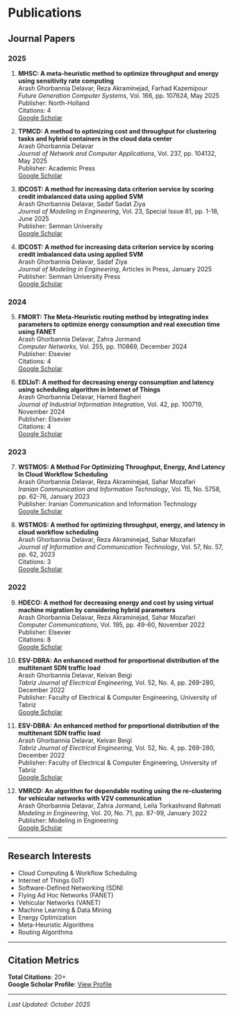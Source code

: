 # Publications

## Journal Papers

### 2025

1. **MHSC: A meta-heuristic method to optimize throughput and energy using sensitivity rate computing**  
   Arash Ghorbannia Delavar, Reza Akraminejad, Farhad Kazemipour  
   *Future Generation Computer Systems*, Vol. 166, pp. 107624, May 2025  
   Publisher: North-Holland  
   Citations: 4  
   [Google Scholar](https://scholar.google.com/citations?view_op=view_citation&hl=en&user=FbvFpVsAAAAJ&sortby=pubdate&citation_for_view=FbvFpVsAAAAJ:...)

2. **TPMCD: A method to optimizing cost and throughput for clustering tasks and hybrid containers in the cloud data center**  
   Arash Ghorbannia Delavar  
   *Journal of Network and Computer Applications*, Vol. 237, pp. 104132, May 2025  
   Publisher: Academic Press  
   [Google Scholar](https://scholar.google.com/citations?view_op=view_citation&hl=en&user=FbvFpVsAAAAJ&sortby=pubdate&citation_for_view=FbvFpVsAAAAJ:DyXnQzXoVgIC)

3. **IDCOST: A method for increasing data criterion service by scoring credit imbalanced data using applied SVM**  
   Arash Ghorbannia Delavar, Sadaf Sadat Ziya  
   *Journal of Modeling in Engineering*, Vol. 23, Special Issue 81, pp. 1-18, June 2025  
   Publisher: Semnan University  
   [Google Scholar](https://scholar.google.com/citations?view_op=view_citation&hl=en&user=FbvFpVsAAAAJ&sortby=pubdate&citation_for_view=FbvFpVsAAAAJ:jSAVyFp_754C)

4. **IDCOST: A method for increasing data criterion service by scoring credit imbalanced data using applied SVM**  
   Arash Ghorbannia Delavar, Sadaf Ziya  
   *Journal of Modeling in Engineering*, Articles in Press, January 2025  
   Publisher: Semnan University Press  
   [Google Scholar](https://scholar.google.com/citations?view_op=view_citation&hl=en&user=FbvFpVsAAAAJ&sortby=pubdate&citation_for_view=FbvFpVsAAAAJ:BqipwSGYUEgC)

### 2024

5. **FMORT: The Meta-Heuristic routing method by integrating index parameters to optimize energy consumption and real execution time using FANET**  
   Arash Ghorbannia Delavar, Zahra Jormand  
   *Computer Networks*, Vol. 255, pp. 110869, December 2024  
   Publisher: Elsevier  
   Citations: 4  
   [Google Scholar](https://scholar.google.com/citations?view_op=view_citation&hl=en&user=FbvFpVsAAAAJ&sortby=pubdate&citation_for_view=FbvFpVsAAAAJ:M3NEmzRMIkIC)

6. **EDLIoT: A method for decreasing energy consumption and latency using scheduling algorithm in Internet of Things**  
   Arash Ghorbannia Delavar, Hamed Bagheri  
   *Journal of Industrial Information Integration*, Vol. 42, pp. 100719, November 2024  
   Publisher: Elsevier  
   Citations: 4  
   [Google Scholar](https://scholar.google.com/citations?view_op=view_citation&hl=en&user=FbvFpVsAAAAJ&sortby=pubdate&citation_for_view=FbvFpVsAAAAJ:JV2RwH3_ST0C)

### 2023

7. **WSTMOS: A Method For Optimizing Throughput, Energy, And Latency In Cloud Workflow Scheduling**  
   Arash Ghorbannia Delavar, Reza Akraminejad, Sahar Mozafari  
   *Iranian Communication and Information Technology*, Vol. 15, No. 5758, pp. 62-76, January 2023  
   Publisher: Iranian Communication and Information Technology  
   [Google Scholar](https://scholar.google.com/citations?view_op=view_citation&hl=en&user=FbvFpVsAAAAJ&sortby=pubdate&citation_for_view=FbvFpVsAAAAJ:...)

8. **WSTMOS: A method for optimizing throughput, energy, and latency in cloud workflow scheduling**  
   Arash Ghorbannia Delavar, Reza Akraminejad, Sahar Mozafari  
   *Journal of Information and Communication Technology*, Vol. 57, No. 57, pp. 62, 2023  
   Citations: 3  
   [Google Scholar](https://scholar.google.com/citations?view_op=view_citation&hl=en&user=FbvFpVsAAAAJ&sortby=pubdate&citation_for_view=FbvFpVsAAAAJ:maZDTaKrznsC)

### 2022

9. **HDECO: A method for decreasing energy and cost by using virtual machine migration by considering hybrid parameters**  
   Arash Ghorbannia Delavar, Reza Akraminejad, Sahar Mozafari  
   *Computer Communications*, Vol. 195, pp. 49-60, November 2022  
   Publisher: Elsevier  
   Citations: 8  
   [Google Scholar](https://scholar.google.com/citations?view_op=view_citation&hl=en&user=FbvFpVsAAAAJ&sortby=pubdate&citation_for_view=FbvFpVsAAAAJ:iH-uZ7U-co4C)

10. **ESV-DBRA: An enhanced method for proportional distribution of the multitenant SDN traffic load**  
    Arash Ghorbannia Delavar, Keivan Beigi  
    *Tabriz Journal of Electrical Engineering*, Vol. 52, No. 4, pp. 269-280, December 2022  
    Publisher: Faculty of Electrical & Computer Engineering, University of Tabriz  
    [Google Scholar](https://scholar.google.com/citations?view_op=view_citation&hl=en&user=FbvFpVsAAAAJ&sortby=pubdate&citation_for_view=FbvFpVsAAAAJ:O3NaXMp0MMsC)

11. **ESV-DBRA: An enhanced method for proportional distribution of the multitenant SDN traffic load**  
    Arash Ghorbannia Delavar, Keivan Beigi  
    *Tabriz Journal of Electrical Engineering*, Vol. 52, No. 4, pp. 269-280, December 2022  
    Publisher: Faculty of Electrical & Computer Engineering, University of Tabriz  
    [Google Scholar](https://scholar.google.com/citations?view_op=view_citation&hl=en&user=FbvFpVsAAAAJ&sortby=pubdate&citation_for_view=FbvFpVsAAAAJ:GnPB-g6toBAC)

12. **VMRCD: An algorithm for dependable routing using the re-clustering for vehicular networks with V2V communication**  
    Arash Ghorbannia Delavar, Zahra Jormand, Leila Torkashvand Rahmati  
    *Modeling in Engineering*, Vol. 20, No. 71, pp. 87-99, January 2022  
    Publisher: Modeling in Engineering  
    [Google Scholar](https://scholar.google.com/citations?view_op=view_citation&hl=en&user=FbvFpVsAAAAJ&sortby=pubdate&citation_for_view=FbvFpVsAAAAJ:RGFaLdJalmkC)

---

## Research Interests

- Cloud Computing & Workflow Scheduling
- Internet of Things (IoT)
- Software-Defined Networking (SDN)
- Flying Ad Hoc Networks (FANET)
- Vehicular Networks (VANET)
- Machine Learning & Data Mining
- Energy Optimization
- Meta-Heuristic Algorithms
- Routing Algorithms

---

## Citation Metrics

**Total Citations**: 20+  
**Google Scholar Profile**: [View Profile](https://scholar.google.com/citations?user=FbvFpVsAAAAJ&hl=en&sortby=pubdate)

---

*Last Updated: October 2025*
